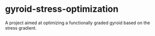 # gyroid-stress-optimization
A project aimed at optimizing a functionally graded gyroid based on the stress gradient.
